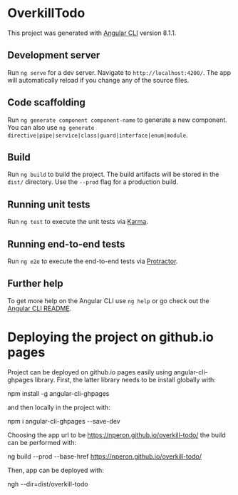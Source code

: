 # OverkillTodo

This project was generated with [Angular CLI](https://github.com/angular/angular-cli) version 8.1.1.

## Development server

Run `ng serve` for a dev server. Navigate to `http://localhost:4200/`. The app will automatically reload if you change any of the source files.

## Code scaffolding

Run `ng generate component component-name` to generate a new component. You can also use `ng generate directive|pipe|service|class|guard|interface|enum|module`.

## Build

Run `ng build` to build the project. The build artifacts will be stored in the `dist/` directory. Use the `--prod` flag for a production build.

## Running unit tests

Run `ng test` to execute the unit tests via [Karma](https://karma-runner.github.io).

## Running end-to-end tests

Run `ng e2e` to execute the end-to-end tests via [Protractor](http://www.protractortest.org/).

## Further help

To get more help on the Angular CLI use `ng help` or go check out the [Angular CLI README](https://github.com/angular/angular-cli/blob/master/README.md).

# Deploying the project on github.io pages

Project can be deployed on github.io pages easily using angular-cli-ghpages library.
First, the latter library needs to be install globally with:

npm install -g angular-cli-ghpages

and then locally in the project with:

npm i angular-cli-ghpages --save-dev

Choosing the app url to be https://nperon.github.io/overkill-todo/ the build can be performed with:

ng build --prod --base-href https://nperon.github.io/overkill-todo/

Then, app can be deployed with:

ngh --dir=dist/overkill-todo
